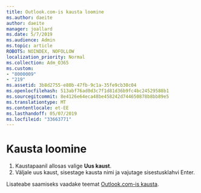 ```yaml
---
title: Outlook.com-is kausta loomine
ms.author: daeite
author: daeite
manager: joallard
ms.date: 5/7/2019
ms.audience: Admin
ms.topic: article
ROBOTS: NOINDEX, NOFOLLOW
localization_priority: Normal
ms.collection: Adm_O365
ms.custom:
- "8000009"
- "219"
ms.assetid: 3b8d2755-e80b-47fb-9c1a-35fe9cb30c04
ms.openlocfilehash: 513abf76ad0d3c7f1d81d36b9fc4bc24529588b1
ms.sourcegitcommit: 8e4126e64eca48be458242d744650878b8bb89e5
ms.translationtype: MT
ms.contentlocale: et-EE
ms.lasthandoff: 05/07/2019
ms.locfileid: "33663771"
---
```

# <a name="create-a-folder"></a>Kausta loomine

1. Kaustapaanil allosas valige **Uus kaust**.
2. Väljale uus kaust, sisestage kausta nimi ja vajutage sisestusklahvi Enter.

Lisateabe saamiseks vaadake teemat [Outlook.com-is kausta](https://go.microsoft.com/fwlink/p/?linkid=873114).